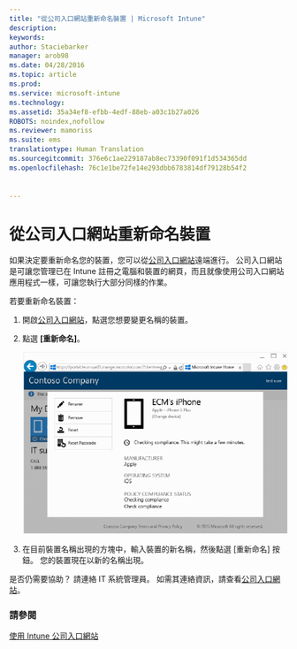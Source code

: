 ```yaml
---
title: "從公司入口網站重新命名裝置 | Microsoft Intune"
description: 
keywords: 
author: Staciebarker
manager: arob98
ms.date: 04/28/2016
ms.topic: article
ms.prod: 
ms.service: microsoft-intune
ms.technology: 
ms.assetid: 35a34ef8-efbb-4edf-88eb-a03c1b27a026
ROBOTS: noindex,nofollow
ms.reviewer: mamoriss
ms.suite: ems
translationtype: Human Translation
ms.sourcegitcommit: 376e6c1ae229187ab8ec73390f091f1d534365dd
ms.openlocfilehash: 76c1e1be72fe14e293dbb6783814df79128b54f2


---
```



# 從公司入口網站重新命名裝置

如果決定要重新命名您的裝置，您可以從[公司入口網站](http://portal.manage.microsoft.com)遠端進行。 公司入口網站是可讓您管理已在 Intune 註冊之電腦和裝置的網頁，而且就像使用公司入口網站應用程式一樣，可讓您執行大部分同樣的作業。

若要重新命名裝置：

1.  開啟[公司入口網站](http://portal.manage.microsoft.com)，點選您想要變更名稱的裝置。

2.  點選 **[重新命名]**。

    ![rename-device](./media/iwp-1-tap-reset-passcode.png)

3.  在目前裝置名稱出現的方塊中，輸入裝置的新名稱，然後點選 [重新命名] 按鈕。 您的裝置現在以新的名稱出現。

是否仍需要協助？ 請連絡 IT 系統管理員。 如需其連絡資訊，請查看[公司入口網站](http://portal.manage.microsoft.com)。

### 請參閱
[使用 Intune 公司入口網站](using-the-intune-company-portal-website.md)


<!--HONumber=Jul16_HO3-->


